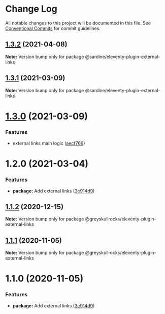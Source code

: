 # Change Log

All notable changes to this project will be documented in this file.
See [Conventional Commits](https://conventionalcommits.org) for commit guidelines.

## [1.3.2](https://github.com/sardinedev/eleventy-plugins/compare/@sardine/eleventy-plugin-external-links@1.3.1...@sardine/eleventy-plugin-external-links@1.3.2) (2021-04-08)

**Note:** Version bump only for package @sardine/eleventy-plugin-external-links





## [1.3.1](https://github.com/sardinedev/eleventy-plugins/compare/@sardine/eleventy-plugin-external-links@1.3.0...@sardine/eleventy-plugin-external-links@1.3.1) (2021-03-09)

**Note:** Version bump only for package @sardine/eleventy-plugin-external-links

# [1.3.0](https://github.com/sardinedev/eleventy-plugins/compare/@sardine/eleventy-plugin-external-links@1.2.0...@sardine/eleventy-plugin-external-links@1.3.0) (2021-03-09)

### Features

- external links main logic ([aecf766](https://github.com/sardinedev/eleventy-plugins/commit/aecf76672df04a45bbcf9139b9b0108290d1e1a7))

# 1.2.0 (2021-03-04)

### Features

- **package:** Add external links ([3e914d9](https://github.com/sardinedev/eleventy-plugins/commit/3e914d9e31facbb0ff8af1d496423e3e464c9745))

## [1.1.2](https://github.com/greyskullrocks/eleventy-plugins/compare/@greyskullrocks/eleventy-plugin-external-links@1.1.1...@greyskullrocks/eleventy-plugin-external-links@1.1.2) (2020-12-15)

**Note:** Version bump only for package @greyskullrocks/eleventy-plugin-external-links

## [1.1.1](https://github.com/greyskullrocks/eleventy-plugins/compare/@greyskullrocks/eleventy-plugin-external-links@1.1.0...@greyskullrocks/eleventy-plugin-external-links@1.1.1) (2020-11-05)

**Note:** Version bump only for package @greyskullrocks/eleventy-plugin-external-links

# 1.1.0 (2020-11-05)

### Features

- **package:** Add external links ([3e914d9](https://github.com/greyskullrocks/eleventy-plugins/commit/3e914d9e31facbb0ff8af1d496423e3e464c9745))
